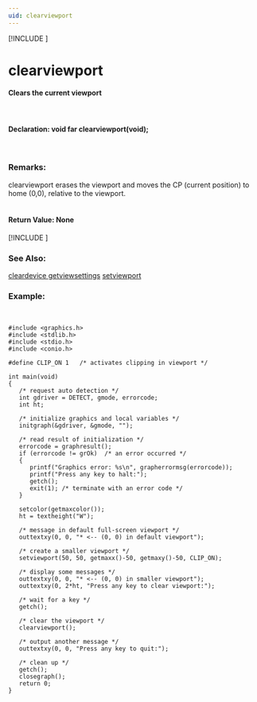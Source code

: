 ```yaml
---
uid: clearviewport
---
```

[!INCLUDE [](../includes/graphics_header.md)]
# clearviewport

#### Clears the current viewport

<br>

#### Declaration:  void far clearviewport(void);

<br>

### Remarks:
clearviewport erases the viewport and moves the CP (current position) to home (0,0), relative to the viewport.<br><br>

#### Return Value:  None

[!INCLUDE [](../includes/portability.md)]

### See Also:
<div class="data"><a href="cleardevice.md">  cleardevice    </a> <a href="getviewsettings.md">  getviewsettings</a> <a href="setviewport.md">  setviewport    </a>
<br></div>

### Example:

<br>

```
#include <graphics.h>
#include <stdlib.h>
#include <stdio.h>
#include <conio.h>

#define CLIP_ON 1   /* activates clipping in viewport */

int main(void)
{
   /* request auto detection */
   int gdriver = DETECT, gmode, errorcode;
   int ht;

   /* initialize graphics and local variables */
   initgraph(&gdriver, &gmode, "");

   /* read result of initialization */
   errorcode = graphresult();
   if (errorcode != grOk)  /* an error occurred */
   {
      printf("Graphics error: %s\n", grapherrormsg(errorcode));
      printf("Press any key to halt:");
      getch();
      exit(1); /* terminate with an error code */
   }

   setcolor(getmaxcolor());
   ht = textheight("W");

   /* message in default full-screen viewport */
   outtextxy(0, 0, "* <-- (0, 0) in default viewport");

   /* create a smaller viewport */
   setviewport(50, 50, getmaxx()-50, getmaxy()-50, CLIP_ON);

   /* display some messages */
   outtextxy(0, 0, "* <-- (0, 0) in smaller viewport");
   outtextxy(0, 2*ht, "Press any key to clear viewport:");

   /* wait for a key */
   getch();

   /* clear the viewport */
   clearviewport();

   /* output another message */
   outtextxy(0, 0, "Press any key to quit:");

   /* clean up */
   getch();
   closegraph();
   return 0;
}
```

<br>